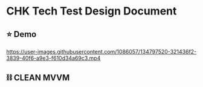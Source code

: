 # CHK Tech Test Design Document

## ⭐ Demo

https://user-images.githubusercontent.com/1086057/134797520-321436f2-3839-40f6-a9e3-f610d34a69c3.mp4


## ⛓ CLEAN MVVM 

